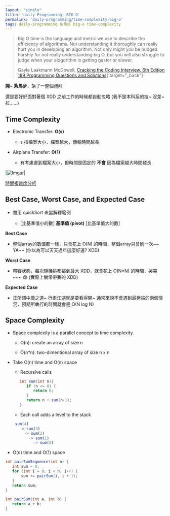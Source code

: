 ```yaml
---
layout: "single"
title: 'daily Programming: BIG O'
permalink: 'daily-programming/time-complexity-big-o'
tags: daily-programming 紮馬步 big-o time-complexity
---
```


> Big O time is the language and metric we use to describe the efficiency of algorithms. Not understanding it thoroughly can really hurt you in developing an algorithm. Not only might you be hudged harshly for not really understanding big O, but you will also struggle to judge when your alogorithm is getting gaster or slower.
>
>
> Gayle Laakmann McDowell, [Cracking the Coding Interview, 6th Edition 189 Programming Questions and Solutions](http://www.crackingthecodinginterview.com/){:target="_back"}


__開~ 紮馬步__，紮了一整個禮拜

還是要好好面對著個 XDD 之前工作的時候都自動忽略 (我不是本科系的拉~ 沒差~拉......)


## Time Complexity 


- Electronic Transfer: __O(s)__

   - s 指檔案大小，檔案越大，傳輸時間越長


- Airplane Transfer: __O(1)__

   - 有考慮慮到檔案大小，但時間是固定的 __不會__ 因為檔案越大時間越長


|![Imgur](https://i.imgur.com/518yUG6h.jpg)|

[時間複雜度分析](https://www.scaler.com/topics/data-structures/time-complexity-in-data-structure/)

## Best Case, Worst Case, and Expected Case

- 書用 quickSort 來當解釋範例

   - [比基準值小的數] __基準值 (pivot)__ [比基準值大的數]


__Best Case__

   - 整個array的數值都一樣，只會花上 O(N) 的時間，整個array只會刷一次~~ YA~~ (你以為可以天天過年這麼好運? XDD)


__Worst Case__

   - 帶賽狀態，每次隨機挑都挑到最大 XDD，就會花上 O(N*N) 的時間，哭哭~~~ :scream: (實際上蠻常帶賽的 XDD)

__Expected Case__

   - 正所謂中庸之道~ 行走江湖就是要看得開~ 通常來說不會遇到最極端的兩個情況，預期所執行的時間就會是 O(N log N)


## Space Complexity

- Space complexity is a parallel concept to time complexity.

   - O(n): create an array of size n

   - O(n*n): two-dimentional array of size n x n

- Take O(n) time and O(n) space

   - Recursive calls

    ~~~~java 
       int sum(int n){
          if (n <= 0) {
             return 0;
          }
          return n + sum(n-1);
       }
    ~~~~


    - Each call adds a level to the stack

     ~~~js
      sum(4)
        -> sum(3)
          -> sum(2)
            -> sum(1)
              -> sum(0)
     ~~~

- O(n) time and O(1) space

~~~java 
int pairSumSequence(int n) {
   int sum = 0;
   for (int i = 0; i < n; i++) {
       sum += pairSum(i, i + 1);
   }
   return sum;
}

int pairSum(int a, int b) {
   return a + b;
}
~~~
